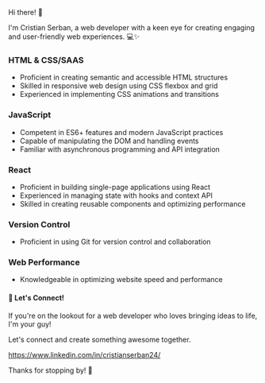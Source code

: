 Hi there! 👋

I'm Cristian Serban, a web developer with a keen eye for creating engaging and user-friendly web experiences. 💻✨

### HTML & CSS/SAAS
- Proficient in creating semantic and accessible HTML structures
- Skilled in responsive web design using CSS flexbox and grid
- Experienced in implementing CSS animations and transitions
### JavaScript
- Competent in ES6+ features and modern JavaScript practices
- Capable of manipulating the DOM and handling events
- Familiar with asynchronous programming and API integration
### React
- Proficient in building single-page applications using React
- Experienced in managing state with hooks and context API
- Skilled in creating reusable components and optimizing performance
### Version Control
- Proficient in using Git for version control and collaboration
### Web Performance
- Knowledgeable in optimizing website speed and performance

#### 🤝 Let's Connect!

If you're on the lookout for a web developer who loves bringing ideas to life, I'm your guy!
       
Let's connect and create something awesome together.

https://www.linkedin.com/in/cristianserban24/

Thanks for stopping by! 🚀

<!---
ChrisserDev/ChrisserDev is a ✨ special ✨ repository because its `README.md` (this file) appears on your GitHub profile.
You can click the Preview link to take a look at your changes.
--->
